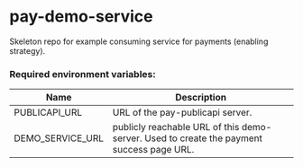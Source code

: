 # pay-demo-service
Skeleton repo for example consuming service for payments (enabling strategy).

### Required environment variables:

| Name | Description |
| ---- | ----------- |
| PUBLICAPI_URL | URL of the pay-publicapi server. |
| DEMO_SERVICE_URL | publicly reachable URL of this demo-server. Used to create the payment success page URL. |
